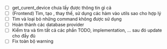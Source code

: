 - [ ] get_curent_device chưa lấy được thông tin gì cả
- [ ] (Frontend) Tìm, tạo , thay thế, sử dụng các hàm vào utils sao cho hợp lý
- [ ] Tìm và loại bỏ những command không được sử dụng
- [ ] Hoàn thành các database provider
- [ ] Kiểm tra và tìm tất cả các phần TODO, implementation, ... sau đó update cho đầy đủ
- [ ] Fix toàn bộ warning
